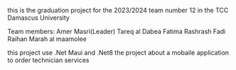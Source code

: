 this is the graduation project for the 2023/2024 team number 12 in the TCC Damascus University

Team members:
Amer Masri(Leader)
Tareq al Dabea
Fatima Rashrash
Fadi Raihan
Marah al maamolee

this project use .Net Maui and .Net8
the project about a mobaile application to order technician services
